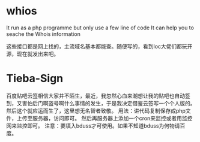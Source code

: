 # whios

It run as a php programme but only use a few line of code It can help you to seache the Whois information

这些接口都是网上找的，主流域名基本都能查。随便写的，看到loc大佬们都玩开源，现在就发出来吧。

# Tieba-Sign
百度贴吧云签相信大家并不陌生，最近，我忽然心血来潮想让我的贴吧也自动签到，又害怕后门啊盗号啊什么事情的发生，于是我决定借鉴云签写一个个人版的。然后这个就应运而生了，这里想无名智者致敬。
用法：讲代码复制保存成php文件，上传至服务器，访问即可。
然后再服务器上添加一个cron来监控或者用监控网来监控即可。
注意：要填入bduss才可使用。如果不知道bduss为何物请百度。